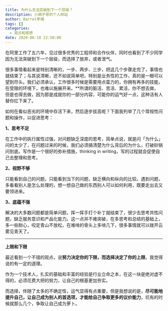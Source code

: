 ```yaml
---
title: 为什么无法突破到下一个层级？
description: 小胡子哥的个人网站
author: Barret李靖
tags: []
categories:
  - 观点和感想
date: 2020-06-18 22:50:00
---
```



在阿里工作了五六年，见过很多优秀的工程师和合作伙伴，同时也看到了不少同学因为无法突破到下一个层级，而选择了放弃，或者泄气。


很多事情看起来是特别清晰的，一步、两步、三步，把这几个步骤走完了，事情也就结束了；与其说清晰，还不如说简单吧，特别是业务性的工作，真的是一眼可以望到尽头。我们必须承认，工作很多时候是需要用点蛮力的，你拥有再多的技能，在受限的环境下，也难以施展开来。**所谓的脏活、苦活、累活，你不想去做，但是也得去做，因为那是成就你的一部分内容，可能你的运气好一点，这种活有人替你扛下来了。


如何在看似恶劣的环境中存活下来，然后逐步拔高呢？下面我列举了几个常规性问题和操作，以促进思考：


**1、思考不足**


在工作中的执行属性过强，对问题缺乏深度的思考，简单点说，就是问「为什么」问的太少了，在问题过来的时候，我们必须搞清楚为什么背后的为什么，打破砂锅问到底。写作是一个很好的弥补措施，thinking in writing，写的过程就会促使自己去整理和思考。


**2、视野不够**


只能看到自己的问题，只能看到当下的问题，缺乏横向和纵向的比较。遇到问题，多看看别人是怎么处理的，想一想自己做的东西别人可以如何利用，既要走出去又要领进来。


**3、底蕴不强**


解决的大多数问题都是简单问题，挥一挥手打个补丁就结束了，很少去思考共性问题，缺乏服务意识和产品化能力。这一点并不难突破，在多思考和总结的基础上，多一些耐心，咬定青山不放松，在难啃的骨头上多啃几下，很多事情就可以拨开云雾见青天了。



---



**上限和下限**


最近看到一个不错的观点，说**努力决定你的下限，而选择决定了你的上限**，我觉得说的有一定的道理。


作为一个技术人，扎实的基础和丰富的经验是行业立命之本，在这一块是绝对虚不得的，必须花费大把的努力，让自己的根基更加夯实。


而选择，伴随了太多的不确定性，运气显得有点重要，但是我想说的是，**尽可能地提升自己，让自己成为别人的首选项，才能给自己争取更多的议价能力**，坑有的时候就那么几个，争取让自己成为萝卜。


